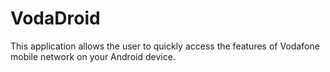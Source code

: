 # VodaDroid
This application allows the user to quickly access the features of Vodafone mobile network on your Android device.
